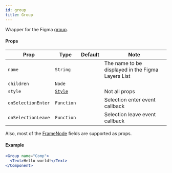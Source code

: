 ```yaml
---
id: group
title: Group
---
```


Wrapper for the Figma [group](https://www.figma.com/plugin-docs/api/figma/#group).

#### Props

| Prop       | Type     | Default | Note                                              |
| ---------- | -------- | ------- | ------------------------------------------------- |
| `name`     | `String` |         | The name to be displayed in the Figma Layers List |
| `children` | `Node`   |         |                                                   |
| `style`    | [`Style`](/docs/styling)   |         | Not all props                                                 |
| `onSelectionEnter` | `Function` |  | Selection enter event callback  |
| `onSelectionLeave` | `Function` |  | Selection leave event callback  |

Also, most of the [FrameNode](https://www.figma.com/plugin-docs/api/FrameNode/) fields are supported as props.

#### Example

```jsx
<Group name="Comp">
  <Text>Hello world!</Text>
</Component>
```
